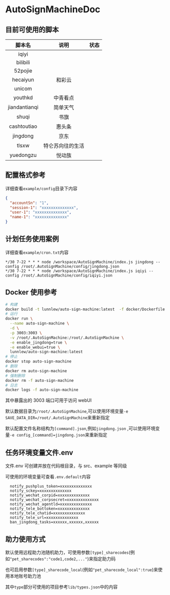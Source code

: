 # AutoSignMachineDoc

## 目前可使用的脚本

|    脚本名     |       说明       | 状态 |
| :-----------: | :--------------: | ---- |
|     iqiyi     |                  |      |
|   bilibili    |                  |      |
|    52pojie    |                  |      |
|   hecaiyun    |      和彩云      |      |
|    unicom     |                  |      |
|    youthkd    |     中青看点     |      |
| jiandantianqi |     简单天气     |      |
|     shuqi     |       书旗       |      |
|  cashtoutiao  |      惠头条      |      |
|   jingdong    |       京东       |      |
|     tlsxw     | 特仑苏向往的生活 |      |
|   yuedongzu   |      悦动族      |      |

## 配置格式参考

详细查看`example/config`目录下内容

```json
{
  "accountSn": "1",
  "session-1": "xxxxxxxxxxxxxx",
  "user-1": "xxxxxxxxxxxxxx",
  "name-1": "xxxxxxxxxxxxxx"
}
```

## 计划任务使用案例

详细查看`example/cron.txt`内容

```text
*/30 7-22 * * * node /workspace/AutoSignMachine/index.js jingdong --config /root/.AutoSignMachine/config/jingdong.json
*/30 7-22 * * * node /workspace/AutoSignMachine/index.js iqiyi --config /root/.AutoSignMachine/config/iqiyi.json
```

## Docker 使用参考

```sh
# 构建
docker build -t lunnlew/auto-sign-machine:latest  -f docker/Dockerfile .
# 运行
docker run \
  --name auto-sign-machine \
  -d \
  -p 3003:3003 \
  -v /root/.AutoSignMachine:/root/.AutoSignMachine \
  -e enable_jingdong=true \
  -e enable_webui=true \
  lunnlew/auto-sign-machine:latest
# 停止
docker stop auto-sign-machine
# 删除
docker rm auto-sign-machine
# 强制删除
docker rm -f auto-sign-machine
# 日志
docker logs -f auto-sign-machine
```

其中暴露出的 3003 端口可用于访问 webUI

默认数据目录为`/root/.AutoSignMachine`,可以使用环境变量`-e SAVE_DATA_DIR=/root/.AutoSignMachine`来重新指定

默认配置文件名称结构为`[command].json`,例如`jingdong.json` ,可以使用环境变量`-e config_[command]=jingdong.json`来重新指定

## 任务环境变量文件.env

文件.env 可创建并放在代码根目录，与 src、example 等同级

可使用的环境变量可查看`.env.default`内容

```text
  notify_pushplus_token=xxxxxxxxxxxxxx
  notify_sckey=xxxxxxxxxxxxxx
  notify_wechat_corpid=xxxxxxxxxxxxxx
  notify_wechat_corpsecret=xxxxxxxxxxxxxx
  notify_wechat_agentld=xxxxxxxxxxxxxx
  notify_tele_bottoken=xxxxxxxxxxxxxx
  notify_tele_chatid=xxxxxxxxxxxxxx
  notify_tele_url=xxxxxxxxxxxxxx
  ban_jingdong_tasks=xxxxxx,xxxxxx,xxxxxx
```

## 助力使用方式

默认使用远程助力池随机助力，可使用参数`[type]_sharecodes`(例如`"pet_sharecodes":"code1,code2,..."`)来指定助力码

也可启用参数`[type]_sharecode_local`(例如`"pet_sharecode_local":true`)来使用本地账号助力池

其中`type`部分可使用的项目参考`lib/types.json`中的内容